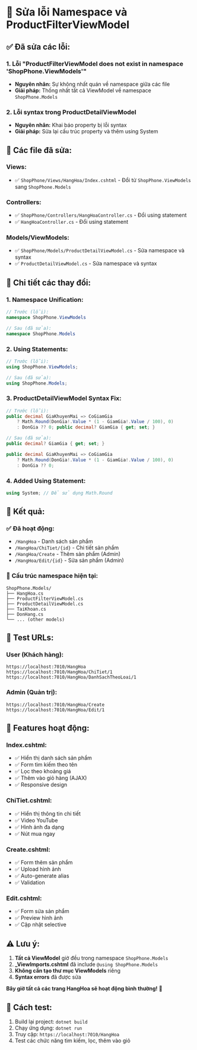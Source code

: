 # 🔧 Sửa lỗi Namespace và ProductFilterViewModel

## ✅ **Đã sửa các lỗi:**

### 1. **Lỗi "ProductFilterViewModel does not exist in namespace 'ShopPhone.ViewModels'"**
- **Nguyên nhân:** Sự không nhất quán về namespace giữa các file
- **Giải pháp:** Thống nhất tất cả ViewModel về namespace `ShopPhone.Models`

### 2. **Lỗi syntax trong ProductDetailViewModel**
- **Nguyên nhân:** Khai báo property bị lỗi syntax
- **Giải pháp:** Sửa lại cấu trúc property và thêm using System

## 📁 **Các file đã sửa:**

### Views:
- ✅ `ShopPhone/Views/HangHoa/Index.cshtml` - Đổi từ `ShopPhone.ViewModels` sang `ShopPhone.Models`

### Controllers:
- ✅ `ShopPhone/Controllers/HangHoaController.cs` - Đổi using statement
- ✅ `HangHoaController.cs` - Đổi using statement

### Models/ViewModels:
- ✅ `ShopPhone/Models/ProductDetailViewModel.cs` - Sửa namespace và syntax
- ✅ `ProductDetailViewModel.cs` - Sửa namespace và syntax

## 🔧 **Chi tiết các thay đổi:**

### 1. **Namespace Unification:**
```csharp
// Trước (lỗi):
namespace ShopPhone.ViewModels

// Sau (đã sửa):
namespace ShopPhone.Models
```

### 2. **Using Statements:**
```csharp
// Trước (lỗi):
using ShopPhone.ViewModels;

// Sau (đã sửa):
using ShopPhone.Models;
```

### 3. **ProductDetailViewModel Syntax Fix:**
```csharp
// Trước (lỗi):
public decimal GiaKhuyenMai => CoGiamGia
    ? Math.Round(DonGia!.Value * (1 - GiamGia!.Value / 100), 0)
    : DonGia ?? 0; public decimal? GiamGia { get; set; }

// Sau (đã sửa):
public decimal? GiamGia { get; set; }

public decimal GiaKhuyenMai => CoGiamGia
    ? Math.Round(DonGia!.Value * (1 - GiamGia!.Value / 100), 0)
    : DonGia ?? 0;
```

### 4. **Added Using Statement:**
```csharp
using System; // Để sử dụng Math.Round
```

## 🎯 **Kết quả:**

### ✅ **Đã hoạt động:**
- `/HangHoa` - Danh sách sản phẩm
- `/HangHoa/ChiTiet/{id}` - Chi tiết sản phẩm  
- `/HangHoa/Create` - Thêm sản phẩm (Admin)
- `/HangHoa/Edit/{id}` - Sửa sản phẩm (Admin)

### 🔧 **Cấu trúc namespace hiện tại:**
```
ShopPhone.Models/
├── HangHoa.cs
├── ProductFilterViewModel.cs
├── ProductDetailViewModel.cs
├── TaiKhoan.cs
├── DonHang.cs
└── ... (other models)
```

## 🚀 **Test URLs:**

### User (Khách hàng):
```
https://localhost:7010/HangHoa
https://localhost:7010/HangHoa/ChiTiet/1
https://localhost:7010/HangHoa/DanhSachTheoLoai/1
```

### Admin (Quản trị):
```
https://localhost:7010/HangHoa/Create
https://localhost:7010/HangHoa/Edit/1
```

## 🎨 **Features hoạt động:**

### Index.cshtml:
- ✅ Hiển thị danh sách sản phẩm
- ✅ Form tìm kiếm theo tên
- ✅ Lọc theo khoảng giá
- ✅ Thêm vào giỏ hàng (AJAX)
- ✅ Responsive design

### ChiTiet.cshtml:
- ✅ Hiển thị thông tin chi tiết
- ✅ Video YouTube
- ✅ Hình ảnh đa dạng
- ✅ Nút mua ngay

### Create.cshtml:
- ✅ Form thêm sản phẩm
- ✅ Upload hình ảnh
- ✅ Auto-generate alias
- ✅ Validation

### Edit.cshtml:
- ✅ Form sửa sản phẩm
- ✅ Preview hình ảnh
- ✅ Cập nhật selective

## ⚠️ **Lưu ý:**
1. **Tất cả ViewModel** giờ đều trong namespace `ShopPhone.Models`
2. **_ViewImports.cshtml** đã include `@using ShopPhone.Models`
3. **Không cần tạo thư mục ViewModels** riêng
4. **Syntax errors** đã được sửa

**Bây giờ tất cả các trang HangHoa sẽ hoạt động bình thường!** 🎉

## 🧪 **Cách test:**
1. Build lại project: `dotnet build`
2. Chạy ứng dụng: `dotnet run`
3. Truy cập: `https://localhost:7010/HangHoa`
4. Test các chức năng tìm kiếm, lọc, thêm vào giỏ
